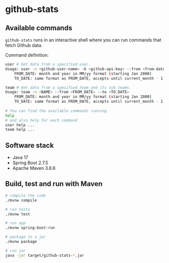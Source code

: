 # github-stats

## Available commands

`github-stats` runs in an interactive shell where you can run commands that fetch Github data.

Command definition:

```sh
user # Get data from a specified user.
Usage: user -n <github-user-name> -k <github-api-key> --from <from-date> --to <to-date>
    FROM_DATE: month and year in MM/yy format (starting Jan 2000)
    TO_DATE: same format as FROM_DATE, accepts until current_month - 1

team # Get data from a specified team and its sub teams.
Usage: team -n <NAME> --from <FROM_DATE> --to <TO_DATE>
    FROM_DATE: month and year in MM/yy format (starting Jan 2000)
    TO_DATE: same format as FROM_DATE, accepts until current_month - 1 
    
# You can find the available commands running
help
# and also help for each command
user help ...
team help ...
```

## Software stack
- Java 17
- Spring Boot 2.7.5
- Apache Maven 3.8.6

## Build, test and run with Maven

```sh
# compile the code
./mvnw compile

# run tests
./mvnw test

# run app
./mvnw spring-boot:run

# package to a jar
./mvnw package

# run jar
java -jar target/github-stats-*.jar
```
